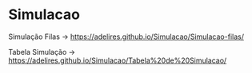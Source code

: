 # Simulacao


Simulação Filas -> https://adelires.github.io/Simulacao/Simulacao-filas/

Tabela Simulação -> https://adelires.github.io/Simulacao/Tabela%20de%20Simulacao/
